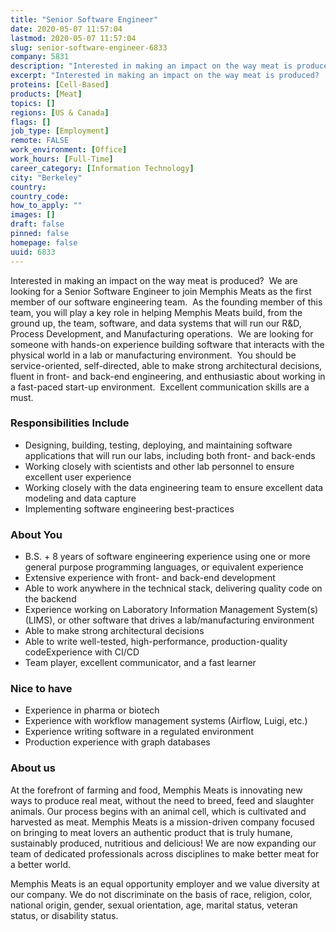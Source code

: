 ```yaml
---
title: "Senior Software Engineer"
date: 2020-05-07 11:57:04
lastmod: 2020-05-07 11:57:04
slug: senior-software-engineer-6833
company: 5831
description: "Interested in making an impact on the way meat is produced?  We are looking for a Senior Software Engineer to join Memphis Meats as the first member of our software engineering team.  As the founding member of this team, you will play a key role in helping Memphis Meats build, from the ground up, the team, software, and data systems that will run our R&D, Process Development, and Manufacturing operations.  We are looking for someone with hands-on experience building software that interacts with the physical world in a lab or manufacturing environment.  You should be service-oriented, se"
excerpt: "Interested in making an impact on the way meat is produced?  We are looking for a Senior Software Engineer to join Memphis Meats as the first member of our software engineering team.  As the founding member of this team, you will play a key role in helping Memphis Meats build, from the ground up, the team, software, and data systems that will run our R&D, Process Development, and Manufacturing operations.  We are looking for someone with hands-on experience building software that interacts with the physical world in a lab or manufacturing environment.  You should be service-oriented, se"
proteins: [Cell-Based]
products: [Meat]
topics: []
regions: [US & Canada]
flags: []
job_type: [Employment]
remote: FALSE
work_environment: [Office]
work_hours: [Full-Time]
career_category: [Information Technology]
city: "Berkeley"
country: 
country_code: 
how_to_apply: ""
images: []
draft: false
pinned: false
homepage: false
uuid: 6833
---
```

<p>Interested in making an impact on the way meat is produced?  We are looking for a Senior Software Engineer to join Memphis Meats as the first member of our software engineering team.  As the founding member of this team, you will play a key role in helping Memphis Meats build, from the ground up, the team, software, and data systems that will run our R&D, Process Development, and Manufacturing operations.  We are looking for someone with hands-on experience building software that interacts with the physical world in a lab or manufacturing environment.  You should be service-oriented, self-directed, able to make strong architectural decisions, fluent in front- and back-end engineering, and enthusiastic about working in a fast-paced start-up environment.  Excellent communication skills are a must.</p>
<h3>Responsibilities Include</h3>
<ul>
<li>Designing, building, testing, deploying, and maintaining software applications that will run our labs, including both front- and back-ends</li>
<li>Working closely with scientists and other lab personnel to ensure excellent user experience</li>
<li>Working closely with the data engineering team to ensure excellent data modeling and data capture</li>
<li>Implementing software engineering best-practices</li>
</ul>
<h3>About You</h3>
<ul>
<li>B.S. + 8 years of software engineering experience using one or more general purpose programming languages, or equivalent experience</li>
<li>Extensive experience with front- and back-end development</li>
<li>Able to work anywhere in the technical stack, delivering quality code on the backend</li>
<li>Experience working on Laboratory Information Management System(s) (LIMS), or other software that drives a lab/manufacturing environment </li>
<li>Able to make strong architectural decisions</li>
<li>Able to write well-tested, high-performance, production-quality codeExperience with CI/CD</li>
<li>Team player, excellent communicator, and a fast learner</li>
</ul>
<h3>Nice to have</h3>
<ul>
<li>Experience in pharma or biotech</li>
<li>Experience with workflow management systems (Airflow, Luigi, etc.)</li>
<li>Experience writing software in a regulated environment</li>
<li>Production experience with graph databases</li>
</ul>
<h3>About us</h3>
<p>At the forefront of farming and food, Memphis Meats is innovating new ways to produce real meat, without the need to breed, feed and slaughter animals. Our process begins with an animal cell, which is cultivated and harvested as meat. Memphis Meats is a mission-driven company focused on bringing to meat lovers an authentic product that is truly humane, sustainably produced, nutritious and delicious! We are now expanding our team of dedicated professionals across disciplines to make better meat for a better world.</p>
<p>Memphis Meats is an equal opportunity employer and we value diversity at our company. We do not discriminate on the basis of race, religion, color, national origin, gender, sexual orientation, age, marital status, veteran status, or disability status.</p>
